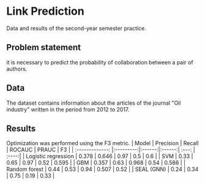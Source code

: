 # Link Prediction
Data and results of the second-year semester practice.

## Problem statement
it is necessary to predict the probability of collaboration between a pair of authors.

## Data
The dataset contains information about the articles of the journal "Oil industry" written in the period from 2012 to 2017.

## Results
Optimization was performed using the F3 metric.
| Model               | Precision | Recall | ROCAUC | PRAUC | F3    |
| :-------------:     |:---------:|:------:|:------:| :---: | :----:|
| Logistic regression | 0.378     | 0.646  | 0.97   | 0.5   | 0.6   |
| SVM                 | 0.33      | 0.65   | 0.97   | 0.52  | 0.595 |
| GBM                 | 0.357     | 0.63   | 0.968  | 0.54  | 0.586 |
| Random forest       | 0.44      | 0.53   | 0.94   | 0.507 | 0.52  |
| SEAL (GNN)          | 0.24      | 0.34   | 0.75   | 0.19  | 0.33  |
